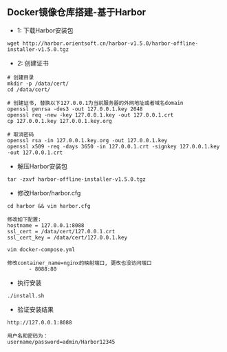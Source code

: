 ## Docker镜像仓库搭建-基于Harbor  

* 1: 下载Harbor安装包  
``` text
wget http://harbor.orientsoft.cn/harbor-v1.5.0/harbor-offline-installer-v1.5.0.tgz
```

* 2: 创建证书  
``` text
# 创建目录
mkdir -p /data/cert/
cd /data/cert/

# 创建证书, 替换以下127.0.0.1为当前服务器的外网地址或者域名domain
openssl genrsa -des3 -out 127.0.0.1.key 2048
openssl req -new -key 127.0.0.1.key -out 127.0.0.1.crt
cp 127.0.0.1.key 127.0.0.1.key.org

# 取消密码
openssl rsa -in 127.0.0.1.key.org -out 127.0.0.1.key
openssl x509 -req -days 3650 -in 127.0.0.1.crt -signkey 127.0.0.1.key -out 127.0.0.1.crt
```  

* 解压Harbor安装包  
``` text
tar -zxvf harbor-offline-installer-v1.5.0.tgz
```

* 修改Harbor/harbor.cfg  
``` text
cd harbor && vim harbor.cfg

修改如下配置:
hostname = 127.0.0.1:8088
ssl_cert = /data/cert/127.0.0.1.crt
ssl_cert_key = /data/cert/127.0.0.1.key

vim docker-compose.yml

修改container_name=nginx的映射端口, 更改也没访问端口
       - 8088:80
```

* 执行安装  
``` text
./install.sh
```

* 验证安装结果  
``` text
http://127.0.0.1:8088

用户名和密码为：
username/password=admin/Harbor12345
```
